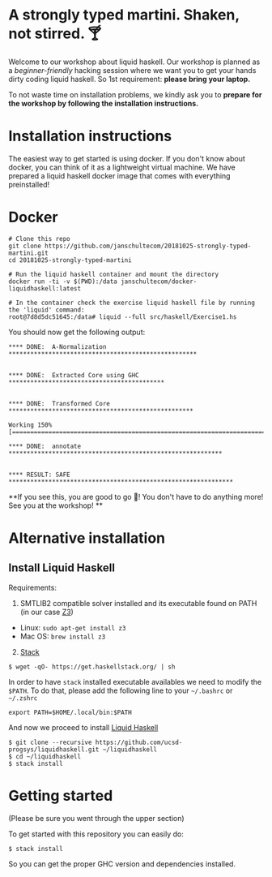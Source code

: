 A strongly typed martini. Shaken, not stirred. 🍸
===

Welcome to our workshop about liquid haskell. Our workshop is planned as a *beginner-friendly* hacking session where we want you to get your hands dirty coding liquid haskell. So 1st requirement: **please bring your laptop.**

To not waste time on installation problems, we kindly ask you to **prepare for the workshop by following the installation instructions.**

# Installation instructions
The easiest way to get started is using docker. If you don't know about docker, you can think of it as a lightweight virtual machine. We have prepared a liquid haskell docker image that comes with everything preinstalled! 

# Docker

```
# Clone this repo
git clone https://github.com/janschultecom/20181025-strongly-typed-martini.git
cd 20181025-strongly-typed-martini

# Run the liquid haskell container and mount the directory
docker run -ti -v $(PWD):/data janschultecom/docker-liquidhaskell:latest

# In the container check the exercise liquid haskell file by running the 'liquid' command:
root@7d8d5dc51645:/data# liquid --full src/haskell/Exercise1.hs
```
You should now get the following output:
```
**** DONE:  A-Normalization ****************************************************


**** DONE:  Extracted Core using GHC *******************************************


**** DONE:  Transformed Core ***************************************************

Working 150% [==================================================================================================]

**** DONE:  annotate ***********************************************************


**** RESULT: SAFE **************************************************************
```

**If you see this, you are good to go 🙌! You don't have to do anything more! See you at the workshop! **


# Alternative installation

## Install Liquid Haskell

Requirements:

1. SMTLIB2 compatible solver installed and its executable found on PATH (in our case [Z3](https://github.com/Z3Prover/z3))

* Linux: `sudo apt-get install z3`
* Mac OS: `brew install z3`

2. [Stack](https://docs.haskellstack.org/en/stable/README/)

```
$ wget -qO- https://get.haskellstack.org/ | sh
```

In order to have `stack` installed executable availables we need to modify the `$PATH`. To do that, please add the following line to your `~/.bashrc` or `~/.zshrc`

```
export PATH=$HOME/.local/bin:$PATH
```

And now we proceed to install [Liquid Haskell](https://github.com/ucsd-progsys/liquidhaskell/blob/develop/INSTALL.md)

```
$ git clone --recursive https://github.com/ucsd-progsys/liquidhaskell.git ~/liquidhaskell
$ cd ~/liquidhaskell
$ stack install 
```

# Getting started

(Please be sure you went through the upper section)

To get started with this repository you can easily do:

```
$ stack install
```

So you can get the proper GHC version and dependencies installed.

